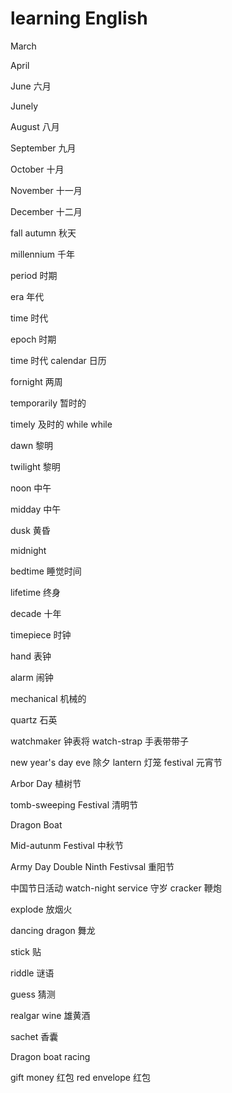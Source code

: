 # learning English


March

April

June  六月

Junely

August 八月


September  九月

October 十月

November  十一月

December  十二月

fall autumn 秋天

millennium  千年

period 时期

era 年代

time  时代

epoch  时期

time 时代
calendar 日历

fornight  两周

temporarily 暂时的

timely 及时的
while   while

dawn  黎明

twilight 黎明


noon 中午

midday  中午

dusk  黄昏

midnight

 bedtime 睡觉时间

 lifetime  终身

 decade 十年

 timepiece 时钟

 hand 表钟

 alarm  闹钟

 mechanical 机械的

 quartz 石英

watchmaker  钟表将
 watch-strap 手表带带子

 new year's day
 eve  除夕
 lantern 灯笼 festival  元宵节

 Arbor Day 植树节

 tomb-sweeping Festival 清明节

 Dragon Boat

 Mid-autunm Festival 中秋节

 Army Day
 Double Ninth Festivsal 重阳节

 中国节日活动
watch-night service 守岁
cracker 鞭炮

 explode 放烟火

dancing dragon 舞龙
 
stick 贴

riddle 谜语

guess 猜测

realgar wine  雄黄酒

sachet  香囊

Dragon boat racing

gift money  红包
red envelope  红包


